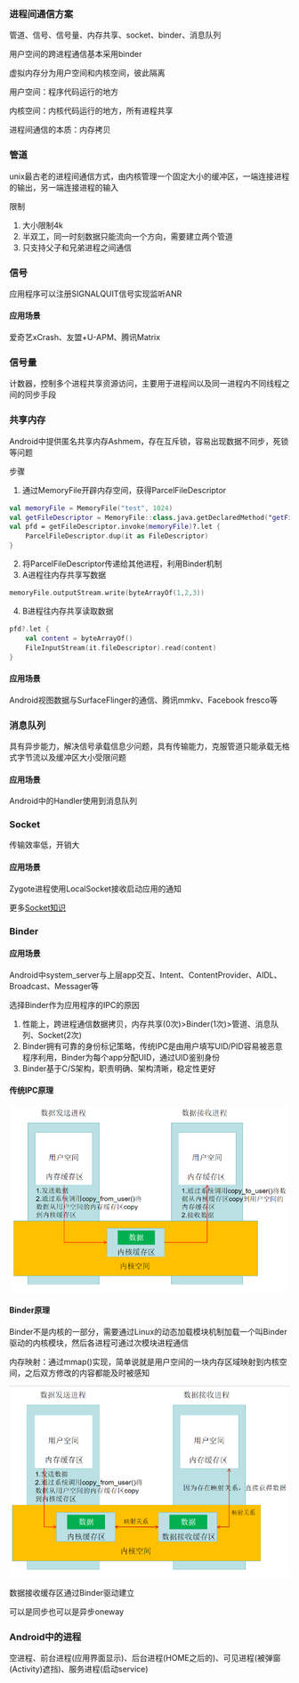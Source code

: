 ### 进程间通信方案

管道、信号、信号量、内存共享、socket、binder、消息队列

用户空间的跨进程通信基本采用binder

虚拟内存分为用户空间和内核空间，彼此隔离

用户空间：程序代码运行的地方

内核空间：内核代码运行的地方，所有进程共享

进程间通信的本质：内存拷贝

### 管道
unix最古老的进程间通信方式，由内核管理一个固定大小的缓冲区，一端连接进程的输出，另一端连接进程的输入

限制

1. 大小限制4k
2. 半双工，同一时刻数据只能流向一个方向，需要建立两个管道
3. 只支持父子和兄弟进程之间通信

### 信号
应用程序可以注册SIGNALQUIT信号实现监听ANR

#### 应用场景
爱奇艺xCrash、友盟+U-APM、腾讯Matrix

### 信号量
计数器，控制多个进程共享资源访问，主要用于进程间以及同一进程内不同线程之间的同步手段

### 共享内存
Android中提供匿名共享内存Ashmem，存在互斥锁，容易出现数据不同步，死锁等问题

步骤

1. 通过MemoryFile开辟内存空间，获得ParcelFileDescriptor
```kotlin
val memoryFile = MemoryFile("test", 1024)
val getFileDescriptor = MemoryFile::class.java.getDeclaredMethod("getFileDescriptor")
val pfd = getFileDescriptor.invoke(memoryFile)?.let {
    ParcelFileDescriptor.dup(it as FileDescriptor)
}
```
2. 将ParcelFileDescriptor传递给其他进程，利用Binder机制
3. A进程往内存共享写数据
```kotlin
memoryFile.outputStream.write(byteArrayOf(1,2,3))
```
4. B进程往内存共享读取数据
```kotlin
pfd?.let {
    val content = byteArrayOf()
    FileInputStream(it.fileDescriptor).read(content)
}
```
#### 应用场景
Android视图数据与SurfaceFlinger的通信、腾讯mmkv、Facebook fresco等

### 消息队列
具有异步能力，解决信号承载信息少问题，具有传输能力，克服管道只能承载无格式字节流以及缓冲区大小受限问题

#### 应用场景
Android中的Handler使用到消息队列

### Socket
传输效率低，开销大
#### 应用场景
Zygote进程使用LocalSocket接收启动应用的通知

更多[Socket知识](../network/net_base.md#socket)

### Binder
#### 应用场景
Android中system_server与上层app交互、Intent、ContentProvider、AIDL、Broadcast、Messager等

选择Binder作为应用程序的IPC的原因

1. 性能上，跨进程通信数据拷贝，内存共享(0次)>Binder(1次)>管道、消息队列、Socket(2次)
2. Binder拥有可靠的身份标记策略，传统IPC是由用户填写UID/PID容易被恶意程序利用，Binder为每个app分配UID，通过UID鉴别身份
3. Binder基于C/S架构，职责明确、架构清晰，稳定性更好

#### 传统IPC原理
![binder1](../../img/android/binder1.png)

#### Binder原理
Binder不是内核的一部分，需要通过Linux的动态加载模块机制加载一个叫Binder驱动的内核模块，然后各进程可通过次模块进程通信

内存映射：通过mmap()实现，简单说就是用户空间的一块内存区域映射到内核空间，之后双方修改的内容都能及时被感知

![binder2](../../img/android/binder2.png)

数据接收缓存区通过Binder驱动建立

可以是同步也可以是异步oneway

### Android中的进程
空进程、前台进程(应用界面显示)、后台进程(HOME之后的)、可见进程(被弹窗(Activity)遮挡)、服务进程(启动service)